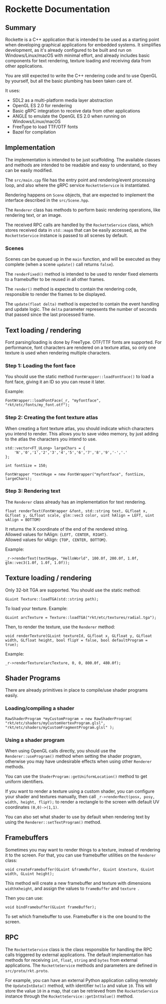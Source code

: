 # Rockette Documentation

## Summary

Rockette is a C++ application that is intended to be used as a starting point when developing graphical applications for embedded systems. It simplifies development, as it's already configured to be built and run on Windows/Linux/macOS with minimal effort, and already includes basic components for text rendering, texture loading and receiving data from other applications.

You are still expected to write the C++ rendering code and to use OpenGL by yourself, but all the basic plumbing has been taken care of.

It uses:

- SDL2 as a multi-platform media layer abstraction
- OpenGL ES 2.0 for rendering
- Basic gRPC integration to receive data from other applications
- ANGLE to emulate the OpenGL ES 2.0 when running on Windows/Linux/macOS
- FreeType to load TTF/OTF fonts
- Bazel for compilation

## Implementation

The implementation is intended to be just scaffolding. The available classes and methods are intended to be readable and easy to understand, so they can be easily modified.

The `src/main.cpp` file has the entry point and rendering/event processing loop, and also where the gRPC service `RocketteService` is instantiated.

Rendering happens on `Scene` objects, that are expected to implement the interface described in the `src/Scene.hpp`.

The `Renderer` class has methods to perform basic rendering operations, like rendering text, or an image.

The received RPC calls are handled by the `RocketteService` class, which stores received data in `std::map`s that can be easily accessed, as the `RocketteService` instance is passed to all scenes by default.

### Scenes

Scenes can be queued up in the `main` function, and will be executed as they complete (when a scene `update()` call returns `false`).

The `renderFixed()` method is intended to be used to render fixed elements to a framebuffer to be reused in all other frames.

The `render()` method is expected to contain the rendering code, responsible to render the frames to be displayed.

The `update(float delta)` method is expected to contain the event handling and update logic. The `delta` parameter represents the number of seconds that passed since the last processed frame.

## Text loading / rendering

Font parsing/loading is done by FreeType. OTF/TTF fonts are supported. For performance, font characters are rendered on a texture atlas, so only one texture is used when rendering multiple characters.

### Step 1: Loading the font face

You should use the static method  `FontWrapper::loadFontFace()` to load a font face, giving it an ID so you can reuse it later.

Example:
```
FontWrapper::loadFontFace(_r, "myfontface", "rkt/etc/fonts/my_font.otf");
```

### Step 2: Creating the font texture atlas

When creating a font texture atlas, you should indicate which characters you intend to render. This allows you to save video memory, by just adding to the atlas the characters you intend to use.

```
std::vector<FT_ULong> largeChars = {
    'N','0','1','2','3','4','5','6','7','8','9','-','.'
};

int fontSize = 150;

FontWrapper *textHuge = new FontWrapper("myfontface", fontSize, largeChars);
```

### Step 3: Rendering text

The `Renderer` class already has an implementation for text rendering.

```
float renderText(FontWrapper &font, std::string text, GLfloat x, GLfloat y, GLfloat scale, glm::vec3 color, uint hAlign = LEFT, uint vAlign = BOTTOM)
```

It returns the X coordinate of the end of the rendered string.  
Allowed values for hAlign: `{LEFT, CENTER, RIGHT}`.  
Allowed values for vAlign: `{TOP, CENTER, BOTTOM}`.

Example:
```
_r->renderText(textHuge, "HelloWorld", 100.0f, 200.0f, 1.0f, glm::vec3(1.0f, 1.0f, 1.0f));
```

## Texture loading / rendering

Only 32-bit TGA are supported. You should use the static method:

```
GLuint Texture::loadTGA(std::string path);
```

To load your texture. Example:


```
GLuint arcTexture = Texture::loadTGA("rkt/etc/textures/radial.tga");
```

Then, to render the texture, use the `Renderer` method:

```
void renderTexture(GLuint textureId, GLfloat x, GLfloat y, GLfloat width, GLfloat height, bool flipY = false, bool defaultProgram = true);
```

Example:

```
_r->renderTexture(arcTexture, 0, 0, 800.0f, 480.0f);
```

## Shader Programs

There are already primitives in place to compile/use shader programs easily.

### Loading/compiling a shader
```
RawShaderProgram *myCustomProgram = new RawShaderProgram( "rkt/etc/shaders/myCustomVertexProgram.glsl", "rkt/etc/shaders/myCustomFragmentProgram.glsl" );
```

### Using a shader program

When using OpenGL calls directly, you should use the `Renderer::useProgram()` method when setting the shader program, otherwise you may have undesirable effects when using other `Renderer` methods.

You can use the `ShaderProgram::getUniformLocation()` method to get uniform identifiers.

If you want to render a texture using a custom shader, you can configure your shader and textures manually, then call `_r->renderRect(posx, posy, width, height, flipY);` to render a rectangle to the screen with default UV coordinates `(0,0)->(1,1)`.

You can also set what shader to use by default when rendering text by using the `Renderer::setTextProgram()` method.


## Framebuffers

Sometimes you may want to render things to a texture, instead of rendering it to the screen. For that, you can use framebuffer utilities on the `Renderer` class:

```void createFramebuffer(GLuint &frameBuffer, GLuint &texture, GLuint width, GLuint height);```

This method will create a new framebuffer and texture with dimensions `width`x`height`, and assign the values to `frameBuffer` and `texture `.

Then you can use:

```void bindFramebuffer(GLuint frameBuffer);```

To set which framebuffer to use. Framebuffer `0` is the one bound to the screen.


## RPC

The `RocketteService` class is the class responsible for handling the RPC calls triggered by external applications. The default implementation has methods for receiving `int`, `float`, `string` and `bytes` from external applications. The `RocketteService` methods and parameters are defined in `src/proto/rkt.proto`.

For example, you can have an external Python application calling remotely the `UpdateIntData()` method, with identifier `hello` and value `10`. This will store the value `10` in a map, that can be retrieved from the `RocketteService` instance through the `RocketteService::getIntValue()` method.